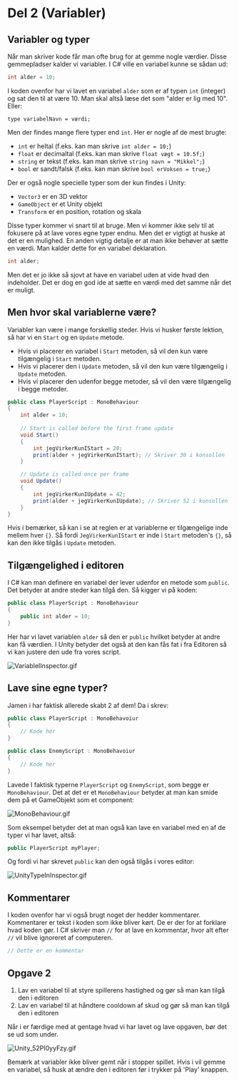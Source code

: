 # Del 2 (Variabler)

## Variabler og typer
Når man skriver kode får man ofte brug for at gemme nogle værdier. Disse gemmepladser kalder vi variabler.
I C# ville en variabel kunne se sådan ud:
```C#
int alder = 10;
```
I koden ovenfor har vi lavet en variabel `alder` som er af typen `int` (integer) og sat den til at være 10.
Man skal altså læse det som "alder er lig med 10". Eller:
```
type variabelNavn = værdi;
```

Men der findes mange flere typer end `int`. Her er nogle af de mest brugte:
- `int` er heltal (f.eks. kan man skrive `int alder = 10;`)
- `float` er decimaltal (f.eks. kan man skrive `float vægt = 10.5f;`)
- `string` er tekst (f.eks. kan man skrive `string navn = "Mikkel";`)
- `bool` er sandt/falsk (f.eks. kan man skrive `bool erVoksen = true;`)

Der er også nogle specielle typer som der kun findes i Unity:
- `Vector3` er en 3D vektor
- `GameObject` er et Unity objekt
- `Transform` er en position, rotation og skala

Disse typer kommer vi snart til at bruge. Men vi kommer ikke selv til at fokusere på at lave vores egne typer endnu. Men det er vigtigt at huske at det er en mulighed.
En anden vigtig detalje er at man ikke behøver at sætte en værdi. Man kalder dette for en variabel deklaration.
```C#
int alder;
```
Men det er jo ikke så sjovt at have en variabel uden at vide hvad den indeholder. Det er dog en god ide at sætte en værdi med det samme når det er muligt. 

## Men hvor skal variablerne være?

Variabler kan være i mange forskellig steder. Hvis vi husker første lektion, så har vi en `Start` og en `Update` metode.
- Hvis vi placerer en variabel i `Start` metoden, så vil den kun være tilgængelig i `Start` metoden. 
- Hvis vi placerer den i `Update` metoden, så vil den kun være tilgængelig i `Update` metoden.
- Hvis vi placerer den udenfor begge metoder, så vil den være tilgængelig i begge metoder.

```C#
public class PlayerScript : MonoBehaviour
{
    int alder = 10;
    
    // Start is called before the first frame update
    void Start()
    {
        int jegVirkerKunIStart = 20;
        print(alder + jegVirkerKunIStart); // Skriver 30 i konsollen
    }

    // Update is called once per frame
    void Update()
    {
        int jegVirkerKunIUpdate = 42;
        print(alder + jegVirkerKunIUpdate); // Skriver 52 i konsollen
    }
}
```

Hvis i bemærker, så kan i se at reglen er at variablerne er tilgængelige inde mellem hver `{}`. Så fordi `JegVirkerKunIStart` er inde i `Start` metoden's `{}`, så kan den ikke tilgås i `Update` metoden.

## Tilgængelighed i editoren
I C# kan man definere en variabel der lever udenfor en metode som `public`. Det betyder at andre steder kan tilgå den. Så kigger vi på koden:
```C#
public class PlayerScript : MonoBehaviour
{
    public int alder = 10;
}
```
Her har vi lavet variablen `alder` så den er `public` hvilket betyder at andre kan få værdien. I Unity betyder det også at den kan fås fat i fra Editoren så vi kan justere den ude fra vores script.

![VariableIInspector.gif](VariableIInspector.gif)

## Lave sine egne typer?

Jamen i har faktisk allerede skabt 2 af dem!
Da i skrev:
```C#
public class PlayerScript : MonoBehavoiur 
{
    // Kode her
}

public class EnemyScript : MonoBehavoiur 
{
    // Kode her
}
```

Lavede I faktisk typerne `PlayerScript` og `EnemyScript`, som begge er `MonoBehaviour`. 
Det at det er et `MonoBehaviour` betyder at man kan smide dem på et GameObjekt som et component:

![MonoBehaviour.gif](MonoBehaviour.gif)

Som eksempel betyder det at man også kan lave en variabel med en af de typer vi har lavet, altså:
```C#
public PlayerScript myPlayer;
```
Og fordi vi har skrevet `public` kan den også tilgås i vores editor:

![UnityTypeInInspector.gif](UnityTypeInInspector.gif)


## Kommentarer
I koden ovenfor har vi også brugt noget der hedder kommentarer. Kommentarer er tekst i koden som ikke bliver kørt. De er der for at forklare hvad koden gør.
I C# skriver man `//` for at lave en kommentar, hvor alt efter `//` vil blive ignoreret af computeren.
```C#
// Dette er en kommentar
```

## Opgave 2
1. Lav en variabel til at styre spillerens hastighed og gør så man kan tilgå den i editoren
2. Lav en variabel til at håndtere cooldown af skud og gør så man kan tilgå den i editoren

Når i er færdige med at gentage hvad vi har lavet og lave opgaven, bør det se ud som under.

![Unity_52PI0yyFzy.gif](Unity_52PI0yyFzy.gif)

<note>
Bemærk at variabler ikke bliver gemt når i stopper spillet. Hvis i vil gemme en variabel, så husk at ændre den i editoren før i trykker på 'Play' knappen.
</note>